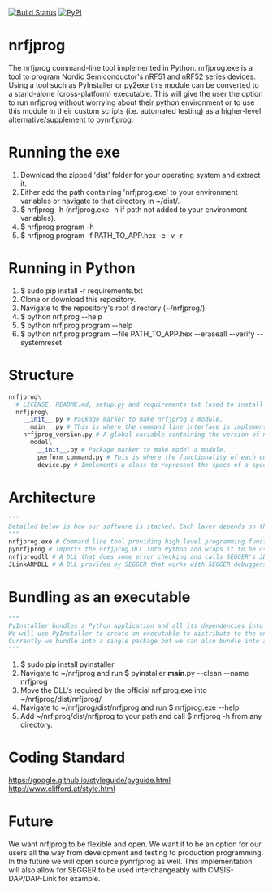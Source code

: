 [![Build Status](https://travis-ci.org/mjdietzx/nrfjprog.svg?branch=master)](https://travis-ci.org/mjdietzx/nrfjprog)
[![PyPI](https://img.shields.io/pypi/l/Django.svg)](https://opensource.org/licenses/BSD-3-Clause)

# nrfjprog
The nrfjprog command-line tool implemented in Python. nrfjprog.exe is a tool to program Nordic Semiconductor's nRF51 and nRF52 series devices. Using a tool such as PyInstaller or py2exe this module can be converted to a stand-alone (cross-platform) executable. This will give the user the option to run nrfjprog without worrying about their python environment or to use this module in their custom scripts (i.e. automated testing) as a higher-level alternative/supplement to pynrfjprog.

# Running the exe
1. Download the zipped 'dist' folder for your operating system and extract it.
2. Either add the path containing 'nrfjprog.exe' to your environment variables or navigate to that directory in ~/dist/.
3. $ nrfjprog -h (nrfjprog.exe -h if path not added to your environment variables).
4. $ nrfjprog program -h
5. $ nrfjprog program -f PATH_TO_APP.hex -e -v -r

# Running in Python
1. $ sudo pip install -r requirements.txt
2. Clone or download this repository.
3. Navigate to the repository's root directory (~/nrfjprog/).
4. $ python nrfjprog --help
5. $ python nrfjprog program --help
5. $ python nrfjprog program --file PATH_TO_APP.hex --eraseall --verify --systemreset

# Structure
```python
nrfjprog\
  # LICENSE, README.md, setup.py and requirements.txt (used to install this module). tests\ to be added here in the future.
  nrfjprog\
    __init__.py # Package marker to make nrfjprog a module.
    __main__.py # This is where the command line interface is implemented. It parses arguments using argparse and calls functions in perform_command.py to perform the requested operation.
    nrfjprog_version.py # A global variable containing the version of nrfjprog.
      model\
        __init__.py # Package marker to make model a module.
        perform_command.py # This is where the functionality of each command is implemented. Relies on the pynrfjprog module.
        device.py # Implements a class to represent the specs of a specific device (i.e. NRF52_FP1).
```

# Architecture
```python
"""
Detailed below is how our software is stacked. Each layer depends on the layer below.
"""
nrfjprog.exe # Command line tool providing high level programming functionality for nRF5x devices.
pynrfjprog # Imports the nrfjprog DLL into Python and wraps it to be used in applications like this one or directly in scripts.
nrfjprogdll # A DLL that does some error checking and calls SEGGER's JLink API. Wraps JLink API specifically for nRF5x devices.
JLinkARMDLL # A DLL provided by SEGGER that works with SEGGER debuggers. Performs all low level operations with target device.
```

# Bundling as an executable
```python
"""
PyInstaller bundles a Python application and all its dependencies into a single package and is tested against Windows, Mac OS X, and Linux. http://pythonhosted.org/PyInstaller/.
We will use PyInstaller to create an executable to distribute to the end user from our nrfjprog Python application. It will be multi platform.
Currently we bundle into a single package but we can also bundle into a single executable (one file) using PyInstaller.
"""
```
1. $ sudo pip install pyinstaller
2. Navigate to ~/nrfjprog and run $ pyinstaller __main__.py --clean --name nrfjprog
3. Move the DLL's required by the official nrfjprog.exe into ~/nrfjprog/dist/nrfjprog/
4. Navigate to ~/nrfjprog/dist/nrfjprog and run $ nrfjprog.exe --help
5. Add ~/nrfjprog/dist/nrfjprog to your path and call $ nrfjprog -h from any directory.

# Coding Standard
https://google.github.io/styleguide/pyguide.html  
http://www.clifford.at/style.html

# Future
We want nrfjprog to be flexible and open. We want it to be an option for our users all the way from development and testing to production programming. In the future we will open source pynrfjprog as well. This implementation will also
allow for SEGGER to be used interchangeably with CMSIS-DAP/DAP-Link for example.
